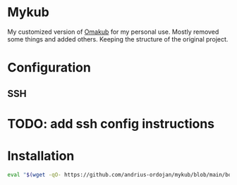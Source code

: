 # Mykub

My customized version of [Omakub](https://omakub.org) for my personal use. Mostly removed some things and added others. Keeping the structure of the original project.

# Configuration

## SSH
# TODO: add ssh config instructions

# Installation
```bash
eval "$(wget -qO- https://github.com/andrius-ordojan/mykub/blob/main/boot.sh)" | bash
```
